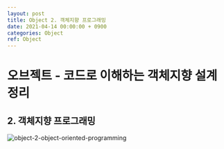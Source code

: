 ```yaml
---
layout: post
title: Object 2. 객체지향 프로그래밍
date: 2021-04-14 00:00:00 + 0900
categories: Object
ref: Object
---
```

# 오브젝트 - 코드로 이해하는 객체지향 설계 정리
## 2. 객체지향 프로그래밍
![object-2-object-oriented-programming](https://user-images.githubusercontent.com/13375810/114575134-d9f9b880-9cb4-11eb-800b-cb585bf3cd7f.png)
